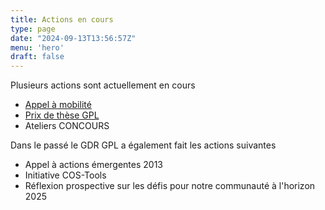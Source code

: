 ```yaml
---
title: Actions en cours
type: page
date: "2024-09-13T13:56:57Z"
menu: 'hero'
draft: false
---
```


Plusieurs actions sont actuellement en cours

  * [Appel à mobilité](https://gdr-gpl.cnrs.fr/?page_id=415)
  * [Prix de thèse GPL](https://gdr-gpl.cnrs.fr/?page_id=376)
  * Ateliers CONCOURS



Dans le passé le GDR GPL a également fait les actions suivantes

  * Appel à actions émergentes 2013
  * Initiative COS-Tools
  * Réflexion prospective sur les défis pour notre communauté à l'horizon 2025


